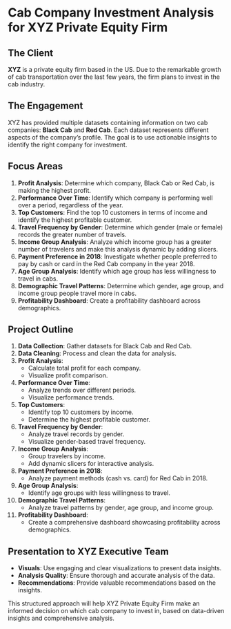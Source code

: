 




# Cab Company Investment Analysis for XYZ Private Equity Firm

## The Client
**XYZ** is a private equity firm based in the US. Due to the remarkable growth of cab transportation over the last few years, the firm plans to invest in the cab industry.

## The Engagement
XYZ has provided multiple datasets containing information on two cab companies: **Black Cab** and **Red Cab**. Each dataset represents different aspects of the company’s profile. The goal is to use actionable insights to identify the right company for investment.

## Focus Areas
1. **Profit Analysis**: Determine which company, Black Cab or Red Cab, is making the highest profit.
2. **Performance Over Time**: Identify which company is performing well over a period, regardless of the year.
3. **Top Customers**: Find the top 10 customers in terms of income and identify the highest profitable customer.
4. **Travel Frequency by Gender**: Determine which gender (male or female) records the greater number of travels.
5. **Income Group Analysis**: Analyze which income group has a greater number of travelers and make this analysis dynamic by adding slicers.
6. **Payment Preference in 2018**: Investigate whether people preferred to pay by cash or card in the Red Cab company in the year 2018.
7. **Age Group Analysis**: Identify which age group has less willingness to travel in cabs.
8. **Demographic Travel Patterns**: Determine which gender, age group, and income group people travel more in cabs.
9. **Profitability Dashboard**: Create a profitability dashboard across demographics.

## Project Outline
1. **Data Collection**: Gather datasets for Black Cab and Red Cab.
2. **Data Cleaning**: Process and clean the data for analysis.
3. **Profit Analysis**:
    - Calculate total profit for each company.
    - Visualize profit comparison.
4. **Performance Over Time**:
    - Analyze trends over different periods.
    - Visualize performance trends.
5. **Top Customers**:
    - Identify top 10 customers by income.
    - Determine the highest profitable customer.
6. **Travel Frequency by Gender**:
    - Analyze travel records by gender.
    - Visualize gender-based travel frequency.
7. **Income Group Analysis**:
    - Group travelers by income.
    - Add dynamic slicers for interactive analysis.
8. **Payment Preference in 2018**:
    - Analyze payment methods (cash vs. card) for Red Cab in 2018.
9. **Age Group Analysis**:
    - Identify age groups with less willingness to travel.
10. **Demographic Travel Patterns**:
    - Analyze travel patterns by gender, age group, and income group.
11. **Profitability Dashboard**:
    - Create a comprehensive dashboard showcasing profitability across demographics.

## Presentation to XYZ Executive Team
- **Visuals**: Use engaging and clear visualizations to present data insights.
- **Analysis Quality**: Ensure thorough and accurate analysis of the data.
- **Recommendations**: Provide valuable recommendations based on the insights.

This structured approach will help XYZ Private Equity Firm make an informed decision on which cab company to invest in, based on data-driven insights and comprehensive analysis.
